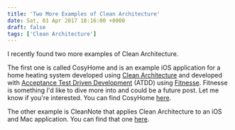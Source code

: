 ```yaml
---
title: 'Two More Examples of Clean Architecture'
date: Sat, 01 Apr 2017 18:16:00 +0000
draft: false
tags: ['Clean Architecture']
---
```


I recently found two more examples of Clean Architecture. 

The first one is called CosyHome and is an example iOS application for a home heating system developed using [Clean Architecture](https://blog.8thlight.com/uncle-bob/2012/08/13/the-clean-architecture.html) and developed with [Acceptance Test Driven Development](https://en.wikipedia.org/wiki/Acceptance_test%E2%80%93driven_development) (ATDD) using [Fitnesse](http://fitnesse.org). Fitnesse is something I'd like to dive more into and could be a future post. Let me know if you're interested. You can find CosyHome [here](https://github.com/paulstringer/CosyHome). 

The other example is CleanNote that applies Clean Architecture to an iOS and Mac application. You can find that one [here](https://github.com/dcutting/CleanNote).
